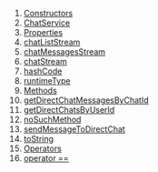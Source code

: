 1.  [Constructors](./ChatService-class#constructors.md)
2.  [ChatService](./ChatService/ChatService.md)
3.  [Properties](./ChatService-class#instance-properties.md)
4.  [chatListStream](./ChatService/chatListStream.md)
5.  [chatMessagesStream](./ChatService/chatMessagesStream.md)
6.  [chatStream](./ChatService/chatStream.md)
7.  [hashCode](https://api.flutter.dev/flutter/dart-core/Object/hashCode.html)
8.  [runtimeType](https://api.flutter.dev/flutter/dart-core/Object/runtimeType.html)
9.  [Methods](./ChatService-class#instance-methods.md)
10. [getDirectChatMessagesByChatId](./ChatService/getDirectChatMessagesByChatId.md)
11. [getDirectChatsByUserId](./ChatService/getDirectChatsByUserId.md)
12. [noSuchMethod](https://api.flutter.dev/flutter/dart-core/Object/noSuchMethod.html)
13. [sendMessageToDirectChat](./ChatService/sendMessageToDirectChat.md)
14. [toString](https://api.flutter.dev/flutter/dart-core/Object/toString.html)
15. [Operators](./ChatService-class#operators.md)
16. [operator
    ==](https://api.flutter.dev/flutter/dart-core/Object/operator_equals.html)
